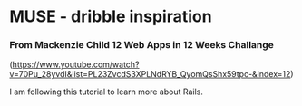 # MUSE - dribble inspiration

### From Mackenzie Child 12 Web Apps in 12 Weeks Challange
(https://www.youtube.com/watch?v=70Pu_28yvdI&list=PL23ZvcdS3XPLNdRYB_QyomQsShx59tpc-&index=12)

I am following this tutorial to learn more about Rails.
